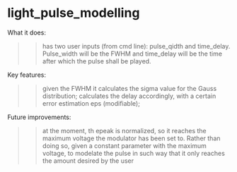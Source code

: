# light_pulse_modelling
What it does:
>> has two user inputs (from cmd line): pulse_qidth and time_delay. Pulse_width will be the FWHM and time_delay will be the time after which the pulse shall be played.

Key features:
>> given the FWHM it calculates the sigma value for the Gauss distribution;
>> calculates the delay accordingly, with a certain error estimation eps (modifiable);

Future improvements:
>> at the moment, th epeak is normalized, so it reaches the maximum voltage the modulator has been set to. Rather than doing so, given a constant parameter with the maximum voltage, to modelate the pulse in such way that it only reaches the amount desired by the user